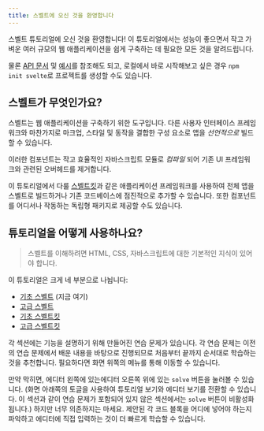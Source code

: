 ```yaml
---
title: 스벨트에 오신 것을 환영합니다
---
```


스벨트 튜토리얼에 오신 것을 환영합니다! 이 튜토리얼에서는 성능이 좋으면서 작고 가벼운 여러 규모의 웹 애플리케이션을 쉽게 구축하는 데 필요한 모든 것을 알려드립니다.

물론 [API 문서](https://svelte.kr/docs) 및 [예시](https://svelte.dev/examples)를 참조해도 되고, 로컬에서 바로 시작해보고 싶은 경우 `npm init svelte`로 프로젝트를 생성할 수도 있습니다.

## 스벨트가 무엇인가요?

스벨트는 웹 애플리케이션을 구축하기 위한 도구입니다. 다른 사용자 인터페이스 프레임워크와 마찬가지로 마크업, 스타일 및 동작을 결합한 구성 요소로 앱을 _선언적으로_ 빌드할 수 있습니다.

이러한 컴포넌트는 작고 효율적인 자바스크립트 모듈로 _컴파일_ 되어 기존 UI 프레임워크와 관련된 오버헤드를 제거합니다.

이 튜토리얼에서 다룰 [스벨트킷](https://kit.svelte.dev)과 같은 애플리케이션 프레임워크를 사용하여 전체 앱을 스벨트로 빌드하거나 기존 코드베이스에 점진적으로 추가할 수 있습니다. 또한 컴포넌트를 어디서나 작동하는 독립형 패키지로 제공할 수도 있습니다.

## 튜토리얼을 어떻게 사용하나요?

> 스벨트를 이해하려면 HTML, CSS, 자바스크립트에 대한 기본적인 지식이 있어야 합니다.

이 튜토리얼은 크게 네 부분으로 나뉩니다:

- [기초 스벨트](/tutorial/welcome-to-svelte) (지금 여기)
- [고급 스벨트](/tutorial/tweens)
- [기초 스벨트킷](/tutorial/introducing-sveltekit)
- [고급 스벨트킷](/tutorial/optional-params)

각 섹션에는 기능을 설명하기 위해 만들어진 연습 문제가 있습니다. 각 연습 문제는 이전의 연습 문제에서 배운 내용을 바탕으로 진행되므로 처음부터 끝까지 순서대로 학습하는 것을 추천합니다. 필요하다면 화면 위쪽의 메뉴를 통해 이동할 수 있습니다.

만약 막히면, <span class="desktop">에디터 왼쪽에 있는</span><span class="mobile">에디터 오른쪽 위에 있는</span> `solve` 버튼을 눌러볼 수 있습니다. (<span class="mobile">화면 아래쪽의 토글을 사용하여 튜토리얼 보기와 에디터 보기를 전환할 수 있습니다. </span>이 섹션과 같이 연습 문제가 포함되어 있지 않은 섹션에서는 `solve` 버튼이 비활성화됩니다.) 하지만 너무 의존하지는 마세요. 제안된 각 코드 블록을 어디에 넣어야 하는지 파악하고 에디터에 직접 입력하는 것이 더 빠르게 학습할 수 있습니다.

